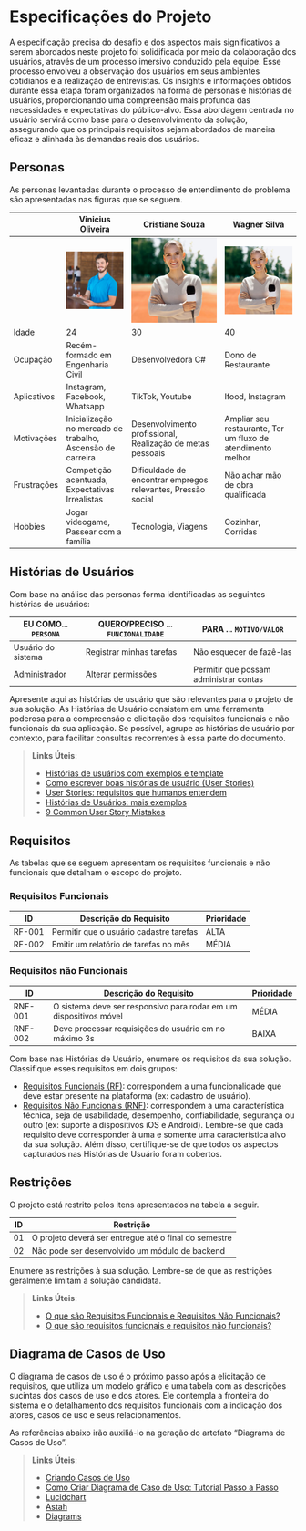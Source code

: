# Especificações do Projeto

A especificação precisa do desafio e dos aspectos mais significativos a serem abordados neste projeto foi solidificada por meio da colaboração dos usuários, através de um processo imersivo conduzido pela equipe. Esse processo envolveu a observação dos usuários em seus ambientes cotidianos e a realização de entrevistas. Os insights e informações obtidos durante essa etapa foram organizados na forma de personas e histórias de usuários, proporcionando uma compreensão mais profunda das necessidades e expectativas do público-alvo. Essa abordagem centrada no usuário servirá como base para o desenvolvimento da solução, assegurando que os principais requisitos sejam abordados de maneira eficaz e alinhada às demandas reais dos usuários. 

## Personas

As personas levantadas durante o processo de entendimento do problema são apresentadas nas figuras que se seguem.

|            | Vinicius Oliveira                       | Cristiane Souza                        | Wagner Silva                        |
|------------|------------------------------------------|----------------------------------------|-------------------------------------|
|            | ![Henrique Silva](https://github.com/matheudev/futscore/blob/main/docs/img/persona%201.png) | ![Júlia Pereira](https://github.com/matheudev/futscore/blob/main/docs/img/persona%202.png) | ![Júlia Pereira](https://github.com/matheudev/futscore/blob/main/docs/img/persona%202.png) |
| Idade      | 24                                       | 30                                    | 40                                  |
| Ocupação   | Recém-formado em Engenharia Civil        | Desenvolvedora C#                     | Dono de Restaurante                 |
| Aplicativos| Instagram, Facebook, Whatsapp            | TikTok, Youtube                       | Ifood, Instagram                    |
| Motivações | Inicialização no mercado de trabalho, Ascensão de carreira | Desenvolvimento profissional, Realização de metas pessoais | Ampliar seu restaurante, Ter um fluxo de atendimento melhor |
| Frustrações| Competição acentuada, Expectativas Irrealistas | Dificuldade de encontrar empregos relevantes, Pressão social | Não achar mão de obra qualificada |
| Hobbies    | Jogar videogame, Passear com a família   | Tecnologia, Viagens                   | Cozinhar, Corridas                  |


## Histórias de Usuários

Com base na análise das personas forma identificadas as seguintes histórias de usuários:

|EU COMO... `PERSONA`| QUERO/PRECISO ... `FUNCIONALIDADE` |PARA ... `MOTIVO/VALOR`                 |
|--------------------|------------------------------------|----------------------------------------|
|Usuário do sistema  | Registrar minhas tarefas           | Não esquecer de fazê-las               |
|Administrador       | Alterar permissões                 | Permitir que possam administrar contas |

Apresente aqui as histórias de usuário que são relevantes para o projeto de sua solução. As Histórias de Usuário consistem em uma ferramenta poderosa para a compreensão e elicitação dos requisitos funcionais e não funcionais da sua aplicação. Se possível, agrupe as histórias de usuário por contexto, para facilitar consultas recorrentes à essa parte do documento.

> **Links Úteis**:
> - [Histórias de usuários com exemplos e template](https://www.atlassian.com/br/agile/project-management/user-stories)
> - [Como escrever boas histórias de usuário (User Stories)](https://medium.com/vertice/como-escrever-boas-users-stories-hist%C3%B3rias-de-usu%C3%A1rios-b29c75043fac)
> - [User Stories: requisitos que humanos entendem](https://www.luiztools.com.br/post/user-stories-descricao-de-requisitos-que-humanos-entendem/)
> - [Histórias de Usuários: mais exemplos](https://www.reqview.com/doc/user-stories-example.html)
> - [9 Common User Story Mistakes](https://airfocus.com/blog/user-story-mistakes/)

## Requisitos

As tabelas que se seguem apresentam os requisitos funcionais e não funcionais que detalham o escopo do projeto.

### Requisitos Funcionais

|ID    | Descrição do Requisito  | Prioridade |
|------|-----------------------------------------|----|
|RF-001| Permitir que o usuário cadastre tarefas | ALTA | 
|RF-002| Emitir um relatório de tarefas no mês   | MÉDIA |

### Requisitos não Funcionais

|ID     | Descrição do Requisito  |Prioridade |
|-------|-------------------------|----|
|RNF-001| O sistema deve ser responsivo para rodar em um dispositivos móvel | MÉDIA | 
|RNF-002| Deve processar requisições do usuário em no máximo 3s |  BAIXA | 

Com base nas Histórias de Usuário, enumere os requisitos da sua solução. Classifique esses requisitos em dois grupos:

- [Requisitos Funcionais
 (RF)](https://pt.wikipedia.org/wiki/Requisito_funcional):
 correspondem a uma funcionalidade que deve estar presente na
  plataforma (ex: cadastro de usuário).
- [Requisitos Não Funcionais
  (RNF)](https://pt.wikipedia.org/wiki/Requisito_n%C3%A3o_funcional):
  correspondem a uma característica técnica, seja de usabilidade,
  desempenho, confiabilidade, segurança ou outro (ex: suporte a
  dispositivos iOS e Android).
Lembre-se que cada requisito deve corresponder à uma e somente uma
característica alvo da sua solução. Além disso, certifique-se de que
todos os aspectos capturados nas Histórias de Usuário foram cobertos.

## Restrições

O projeto está restrito pelos itens apresentados na tabela a seguir.

|ID| Restrição                                             |
|--|-------------------------------------------------------|
|01| O projeto deverá ser entregue até o final do semestre |
|02| Não pode ser desenvolvido um módulo de backend        |


Enumere as restrições à sua solução. Lembre-se de que as restrições geralmente limitam a solução candidata.

> **Links Úteis**:
> - [O que são Requisitos Funcionais e Requisitos Não Funcionais?](https://codificar.com.br/requisitos-funcionais-nao-funcionais/)
> - [O que são requisitos funcionais e requisitos não funcionais?](https://analisederequisitos.com.br/requisitos-funcionais-e-requisitos-nao-funcionais-o-que-sao/)

## Diagrama de Casos de Uso

O diagrama de casos de uso é o próximo passo após a elicitação de requisitos, que utiliza um modelo gráfico e uma tabela com as descrições sucintas dos casos de uso e dos atores. Ele contempla a fronteira do sistema e o detalhamento dos requisitos funcionais com a indicação dos atores, casos de uso e seus relacionamentos. 

As referências abaixo irão auxiliá-lo na geração do artefato “Diagrama de Casos de Uso”.

> **Links Úteis**:
> - [Criando Casos de Uso](https://www.ibm.com/docs/pt-br/elm/6.0?topic=requirements-creating-use-cases)
> - [Como Criar Diagrama de Caso de Uso: Tutorial Passo a Passo](https://gitmind.com/pt/fazer-diagrama-de-caso-uso.html/)
> - [Lucidchart](https://www.lucidchart.com/)
> - [Astah](https://astah.net/)
> - [Diagrams](https://app.diagrams.net/)
